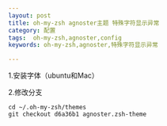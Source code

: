 ```yaml
---
layout: post
title: oh-my-zsh agnoster主题 特殊字符显示异常
category: 配置
tags:  oh-my-zsh,agnoster,config
keywords: oh-my-zsh,agnoster,特殊字符显示异常

---
```


1.安装字体（ubuntu和Mac）

2.修改分支

```
cd ~/.oh-my-zsh/themes
git checkout d6a36b1 agnoster.zsh-theme
```